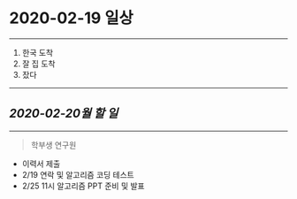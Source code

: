 # 2020-02-19 일상
-------------------------------
1. 한국 도착
2. 잘 집 도착
3. 잤다
-----------------------------------
## *2020-02-20월 할 일*
------------
> 학부생 연구원
- 이력서 제출
- 2/19 연락 및 알고리즘 코딩 테스트
- 2/25 11시 알고리즘 PPT 준비 및 발표
